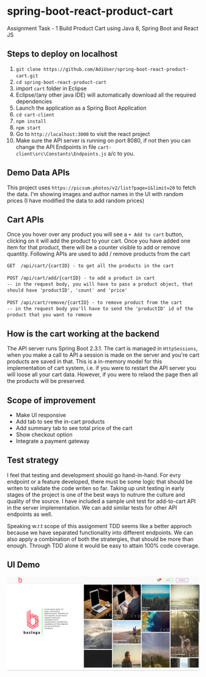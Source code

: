 # spring-boot-react-product-cart
Assignment Task - 1 Build Product Cart using Java 8, Spring Boot and React JS

## Steps to deploy on localhost

1. `git clone https://github.com/AdiUser/spring-boot-react-product-cart.git`
2. `cd spring-boot-react-product-cart`
3. import `cart` folder in Eclipse
4. Eclipse/(any other java IDE) will automatically download all the required dependencies
5. Launch the application as a Spring Boot Application
6. `cd cart-client`
7. `npm install`
8. `npm start`
9. Go to `http://localhost:3000` to visit the react project 
10. Make sure the API server is running on port 8080, if not then you can change the API Endpoints in file 
    `cart-client\src\Constants\Endpoints.js` a/c to you.

## Demo Data APIs
This project uses `https://picsum.photos/v2/list?page=1&limit=20` to fetch the data.
I'm showing images and author names in the UI with random prices (I have modified the data to add random prices)

## Cart APIs
Once you hover over any product you will see a `+ Add to cart` button, clicking on it will add the product to your cart.
Once you have added one item for that product, there will be a counter visible to add or remove quantity.
Following APIs are used to add / remove products from the cart

```
GET  /api/cart/{cartID} - to get all the products in the cart

POST /api/cart/add/{cartID} - to add a product in cart
-- in the request body, you will have to pass a product object, that should have 'productID', 'count' and 'price'

POST /api/cart/remove/{cartID} - to remove product from the cart
-- in the request body you'll have to send the 'productID' id of the product that you want to remove
```

## How is the cart working at the backend
 The API server runs Spring Boot 2.3.1. The cart is managed in `HttpSessions`, when you make a call to API 
 a session is made on the server and you're cart products are saved in that. This is a in-memory model for this implementation
 of cart system, i.e. if you were to restart the API server you will loose all your cart data. However, if you were to relaod the page then all the products will be preserved.

## Scope of improvement 
* Make UI responsive
* Add tab to see the in-cart products 
* Add summary tab to see total price of the cart
* Show checkout option
* Integrate a payment gateway 

## Test strategy
I feel that testing and development should go hand-in-hand. For evry endpoint or a feature developed, there must be 
some logic that should be writen to validate the code writen so far. Taking up unit testing in early stages of the project is
one of the best ways to nutrure the culture and quality of the source. I have included a sample unit test for add-to-cart API in the server implementation. We can add similar tests for other API endpoints as well. 

Speaking w.r.t scope of this assignment TDD seems like a better approch because we have separated functionality into different endpoints. We can also apply a combination of both the stratergies, that should be more than enough. Through TDD alone it would be easy to attain 100% code coverage. 

 ## UI Demo
 ![Demo UI Image](https://github.com/AdiUser/spring-boot-react-product-cart/blob/master/cart-client/public/ui-demo.png)